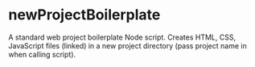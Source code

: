 # newProjectBoilerplate
A standard web project boilerplate Node script. Creates HTML, CSS, JavaScript files (linked) in a new project directory (pass project name in when calling script).
